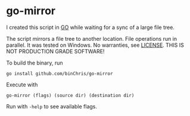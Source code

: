 # go-mirror

I created this script in [GO](https://go.dev) while waiting for a sync of a large file tree.

The script mirrors a file tree to another location. File operations run in parallel. It was tested on Windows. No warranties, see [LICENSE](LICENSE). THIS IS NOT PRODUCTION GRADE SOFTWARE!

To build the binary, run
```shell
go install github.com/binChris/go-mirror
```

Execute with
```
go-mirror (flags) (source dir) (destination dir)
```

Run with `-help` to see available flags.
